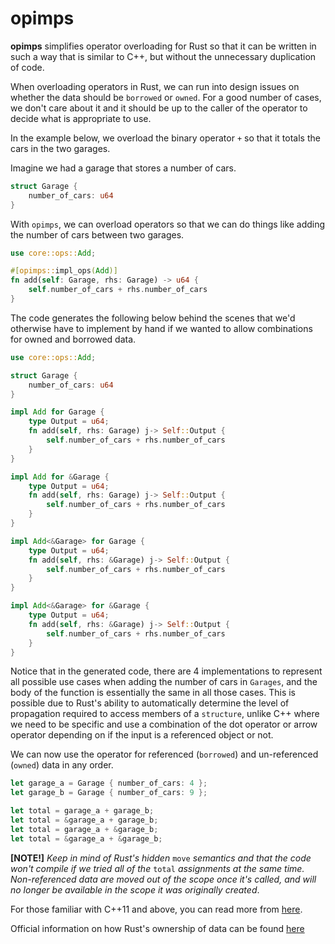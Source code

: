# opimps

**opimps** simplifies operator overloading for Rust so that it can be written in such a way that is similar to C++, but without the unnecessary duplication of code.

When overloading operators in Rust, we can run into design issues on whether the data should be `borrowed` or `owned`. For a good number of cases, we don't care about it and it should be up to the caller of the operator to decide what is appropriate to use.

In the example below, we overload the binary operator `+` so that it totals the cars in the two garages.

Imagine we had a garage that stores a number of cars.

```rust
struct Garage {
    number_of_cars: u64
}
```
With `opimps`, we can overload operators so that we can do things like adding the number of cars between two garages.

```rust
use core::ops::Add;

#[opimps::impl_ops(Add)]
fn add(self: Garage, rhs: Garage) -> u64 {
    self.number_of_cars + rhs.number_of_cars
}
```

The code generates the following below behind the scenes that we'd otherwise have to implement by hand if we wanted to allow combinations for owned and borrowed data.


```rust
use core::ops::Add;

struct Garage {
    number_of_cars: u64
}

impl Add for Garage {
    type Output = u64;
    fn add(self, rhs: Garage) j-> Self::Output {
        self.number_of_cars + rhs.number_of_cars
    }
}

impl Add for &Garage {
    type Output = u64;
    fn add(self, rhs: Garage) j-> Self::Output {
        self.number_of_cars + rhs.number_of_cars
    }
}

impl Add<&Garage> for Garage {
    type Output = u64;
    fn add(self, rhs: &Garage) j-> Self::Output {
        self.number_of_cars + rhs.number_of_cars
    }
}

impl Add<&Garage> for &Garage {
    type Output = u64;
    fn add(self, rhs: &Garage) j-> Self::Output {
        self.number_of_cars + rhs.number_of_cars
    }
}

```

Notice that in the generated code, there are 4 implementations to represent all possible use cases when adding the number of cars in `Garages`, and the body of the function is essentially the same in all those cases. This is possible due to Rust's ability to automatically determine the level of propagation required to access members of a `structure`, unlike C++ where we need to be specific and use a combination of the dot operator or arrow operator depending on if the input is a referenced object or not. 

We can now use the operator for referenced (`borrowed`) and un-referenced (`owned`) data in any order.

```rust
let garage_a = Garage { number_of_cars: 4 };
let garage_b = Garage { number_of_cars: 9 };

let total = garage_a + garage_b;
let total = &garage_a + garage_b;
let total = garage_a + &garage_b;
let total = &garage_a + &garage_b;
```

**[NOTE!]** *Keep in mind of Rust's hidden* `move` *semantics and that the code won't compile if we tried all of the* `total` *assignments at the same time. Non-referenced data are moved out of the scope once it's called, and will no longer be available in the scope it was originally created*.

For those familiar with C++11 and above, you can read more from [here](https://en.cppreference.com/w/cpp/utility/move).

Official information on how Rust's ownership of data can be found [here](https://doc.rust-lang.org/beta/rust-by-example/scope/move.html)
